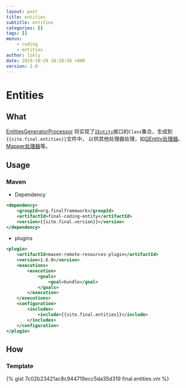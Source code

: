 ```yaml
---
layout: post
title: entities
subtitle: entities
categories: []
tags: []
menus:
    - coding
    - entities
author: likly
date: 2019-10-29 10:28:58 +800
version: 1.0
---
```


# Entities

## What

[EntitiesGeneratorProcessor](/final-coding/final-coding-entity/src/main/java/org/finalframework/coding/entity/EntitiesGeneratorProcessor.java)
将实现了[`IEntity`](/final-data/final-data-core/src/main/java/org/finalframework/data/entity/IEntity.java)接口的`Class`集合，生成到`{{site.final.entities}}`文件中，
以供其他处理器处理，如[QEntity处理器](entities.md)、[Mapper处理器](mapper.md)等。

## Usage

### Maven

* Dependency

```xml
<dependency>
    <groupId>org.finalframework</groupId>
    <artifactId>final-coding-entity</artifactId>
    <version>{{site.final.version}}</version>
</dependency>
```

* plugins

```xml
<plugin>
    <artifactId>maven-remote-resources-plugin</artifactId>
    <version>1.6.0</version>
    <executions>
        <execution>
            <goals>
                <goal>bundle</goal>
            </goals>
        </execution>
    </executions>
    <configuration>
        <includes>
            <include>{{site.final.entities}}</include>
        </includes>
    </configuration>
</plugin>
```

## How

### Template

{% gist 7c02b23421ac8c944719ecc5da35d319 final.entities.vm %}